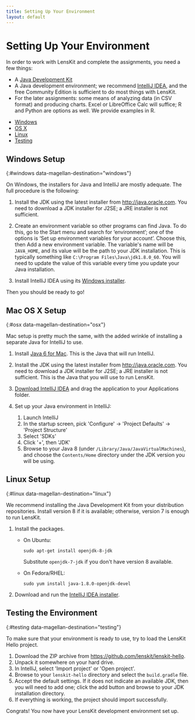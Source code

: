 ```yaml
---
title: Setting Up Your Environment
layout: default
---
```


# Setting Up Your Environment

In order to work with LensKit and complete the assignments, you need a few things:

- A [Java Development Kit](http://java.oracle.com)
- A Java development environment; we recommend [IntelliJ IDEA](https://www.jetbrains.com/idea/), and the free Community Edition is sufficient to do most things with LensKit.
- For the later assignments: some means of analyzing data (in CSV format) and producing charts.  Excel or LibreOffice Calc will suffice; R and Python are options as well.  We provide examples in R.

<div class="magellan-container" data-magellan-expedition="fixed">
<ul class="sub-nav">
<li data-magellan-arrival="windows"><a href="#windows">Windows</a></li>
<li data-magellan-arrival="osx"><a href="#osx">OS X</a></li>
<li data-magellan-arrival="linux"><a href="#linux">Linux</a></li>
<li data-magellan-arrival="testing"><a href="#testing">Testing</a></li>
</ul>
</div>

## Windows Setup
{:#windows data-magellan-destination="windows"}

On Windows, the installers for Java and IntelliJ are mostly adequate.  The full procedure is the following:

1.  Install the JDK using the latest installer from <http://java.oracle.com>.  You need to download a JDK installer for J2SE; a JRE installer is not sufficient.

2.  Create an environment variable so other programs can find Java.  To do this, go to the Start menu and search for ‘environment’; one of the options is ‘Set up environment variables for your account’.  Choose this, then Add a new environment variable.  The variable's name will be `JAVA_HOME`, and its value will be the path to your JDK installation. This is typically something like `C:\Program Files\Java\jdk1.8.0_60`.  You will need to update the value of this variable every time you update your Java installation.

3.  Install IntelliJ IDEA using its [Windows installer](https://www.jetbrains.com/idea/download/).

Then you should be ready to go!

## Mac OS X Setup
{:#osx data-magellan-destination="osx"}

Mac setup is pretty much the same, with the added wrinkle of installing a separate Java for IntelliJ to use.

1.  Install [Java 6 for Mac](https://support.apple.com/kb/DL1572). This is the Java that will run IntelliJ.

2.  Install the JDK using the latest installer from <http://java.oracle.com>.  You need to download a JDK installer for J2SE; a JRE installer is not sufficient.  This is the Java that you will use to run LensKit.

3.  [Download IntelliJ IDEA](https://www.jetbrains.com/idea/download/) and drag the application to your Applications folder.

4.  Set up your Java environment in IntelliJ:

    1.  Launch IntelliJ
    2.  In the startup screen, pick 'Configure' -> 'Project Defaults' -> 'Project Structure'
    3.  Select 'SDKs'
    4.  Click '+', then 'JDK'
    5.  Browse to your Java 8 (under `/Library/Java/JavaVirtualMachines`), and choose the `Contents/Home` directory under the JDK version you will be using.

## Linux Setup
{:#linux data-magellan-destination="linux"}

We recommend installing the Java Development Kit from your distribution repositories.  Install version 8 if it is available; otherwise, version 7 is enough to run LensKit.

1.  Install the packages.

    -   On Ubuntu:

        ~~~
        sudo apt-get install openjdk-8-jdk
        ~~~

        Substitute `openjdk-7-jdk` if you don't have version 8 available.

    -   On Fedora/RHEL:

        ~~~
        sudo yum install java-1.8.0-openjdk-devel
        ~~~

2.  Download and run the [IntelliJ IDEA installer](https://www.jetbrains.com/idea/download/).

## Testing the Environment
{:#testing data-magellan-destination="testing"}

To make sure that your environment is ready to use, try to load the LensKit Hello project.

1.  Download the ZIP archive from <https://github.com/lenskit/lenskit-hello>.
2.  Unpack it somewhere on your hard drive.
3.  In IntelliJ, select 'Import project' or 'Open project'.
4.  Browse to your `lenskit-hello` directory and select the `build.gradle` file.
5.  Accept the default settings.  If it does not indicate an available JDK, then you will need to add one; click the add button and browse to your JDK installation directory.
6.  If everything is working, the project should import successfully.

Congrats! You now have your LensKit development environment set up.
